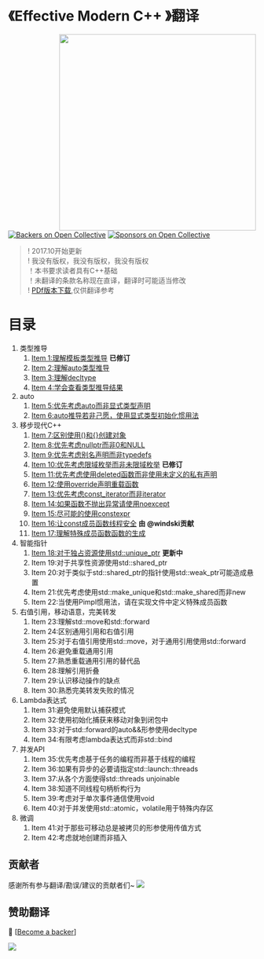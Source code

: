 # 《Effective Modern C++ 》翻译

<img src="https://github.com/kelthuzadx/EffectiveModernCppChinese/blob/master/x.public/1.png?raw=true" align="right" weight="300" height="400"/>

[![Backers on Open Collective](https://opencollective.com/EffectiveModernCppChinese/backers/badge.svg)](#backers)
 [![Sponsors on Open Collective](https://opencollective.com/EffectiveModernCppChinese/sponsors/badge.svg)](#sponsors) 

> ! 2017.10开始更新<br>
> ! 我没有版权，我没有版权，我没有版权<br>
> ！本书要求读者具有C++基础<br>
> ！未翻译的条款名称现在直译，翻译时可能适当修改<br>
> ! [PDf版本下载](x.public/EffectiveModernCpp.pdf),仅供翻译参考

# 目录
1. 类型推导
	1. [Item 1:理解模板类型推导](https://github.com/kelthuzadx/EffectiveModernCppChinese/blob/master/1.DeducingTypes/item1.md) __已修订__
	2. [Item 2:理解auto类型推导](https://github.com/kelthuzadx/EffectiveModernCppChinese/blob/master/1.DeducingTypes/item2.md)
	3. [Item 3:理解decltype](https://github.com/kelthuzadx/EffectiveModernCppChinese/blob/master/1.DeducingTypes/item3.md)
	3. [Item 4:学会查看类型推导结果](https://github.com/kelthuzadx/EffectiveModernCppChinese/blob/master/1.DeducingTypes/item4.md)
2. auto
	1. [Item 5:优先考虑auto而非显式类型声明](https://github.com/kelthuzadx/EffectiveModernCppChinese/blob/master/2.auto/item5.md)
	2. [Item 6:auto推导若非己愿，使用显式类型初始化惯用法](https://github.com/kelthuzadx/EffectiveModernCppChinese/blob/master/2.auto/item6.md)
3. 移步现代C++
	1. [Item 7:区别使用()和{}创建对象](https://github.com/kelthuzadx/EffectiveModernCppChinese/blob/master/3.MovingToModernCpp/item7.md)
	2. [Item 8:优先考虑nullptr而非0和NULL](https://github.com/kelthuzadx/EffectiveModernCppChinese/blob/master/3.MovingToModernCpp/item8.md)
	3. [Item 9:优先考虑别名声明而非typedefs](https://github.com/kelthuzadx/EffectiveModernCppChinese/blob/master/3.MovingToModernCpp/item9.md)
	4. [Item 10:优先考虑限域枚举而非未限域枚举](https://github.com/kelthuzadx/EffectiveModernCppChinese/blob/master/3.MovingToModernCpp/item10.md) __已修订__
	5. [Item 11:优先考虑使用deleted函数而非使用未定义的私有声明](https://github.com/kelthuzadx/EffectiveModernCppChinese/blob/master/3.MovingToModernCpp/item11.md)
	6. [Item 12:使用override声明重载函数](https://github.com/kelthuzadx/EffectiveModernCppChinese/blob/master/3.MovingToModernCpp/item12.md)
	7. [Item 13:优先考虑const_iterator而非iterator](https://github.com/kelthuzadx/EffectiveModernCppChinese/blob/master/3.MovingToModernCpp/item13.md)
	8. [Item 14:如果函数不抛出异常请使用noexcept](https://github.com/kelthuzadx/EffectiveModernCppChinese/blob/master/3.MovingToModernCpp/item14.md)
	9. [Item 15:尽可能的使用constexpr](https://github.com/kelthuzadx/EffectiveModernCppChinese/blob/master/3.MovingToModernCpp/item15.md)
	10. [Item 16:让const成员函数线程安全](https://github.com/kelthuzadx/EffectiveModernCppChinese/blob/master/3.MovingToModernCpp/item16.md) __由 @windski贡献__
	11. [Item 17:理解特殊成员函数函数的生成](https://github.com/kelthuzadx/EffectiveModernCppChinese/blob/master/3.MovingToModernCpp/item17.md) 
4. 智能指针
	1. [Item 18:对于独占资源使用std::unique_ptr](https://github.com/kelthuzadx/EffectiveModernCppChinese/blob/master/4.SmartPointers/item18.md) __更新中__
	2. Item 19:对于共享性资源使用std::shared_ptr
	3. Item 20:对于类似于std::shared_ptr的指针使用std::weak_ptr可能造成悬置
	4. Item 21:优先考虑使用std::make_unique和std::make_shared而非new
	5. Item 22:当使用Pimpl惯用法，请在实现文件中定义特殊成员函数
5. 右值引用，移动语意，完美转发
	1. Item 23:理解std::move和std::forward
	2. Item 24:区别通用引用和右值引用
	3. Item 25:对于右值引用使用std::move，对于通用引用使用std::forward
	4. Item 26:避免重载通用引用
	5. Item 27:熟悉重载通用引用的替代品
	6. Item 28:理解引用折叠
	7. Item 29:认识移动操作的缺点
	8. Item 30:熟悉完美转发失败的情况
6. Lambda表达式
	1. Item 31:避免使用默认捕获模式
	2. Item 32:使用初始化捕获来移动对象到闭包中
	3. Item 33:对于std::forward的auto&&形参使用decltype
	4. Item 34:有限考虑lambda表达式而非std::bind
7. 并发API
	1. Item 35:优先考虑基于任务的编程而非基于线程的编程
	2. Item 36:如果有异步的必要请指定std::launch::threads
	3. Item 37:从各个方面使得std::threads unjoinable
	4. Item 38:知道不同线程句柄析构行为
	5. Item 39:考虑对于单次事件通信使用void
	6. Item 40:对于并发使用std::atomic，volatile用于特殊内存区
8. 微调
	1. Item 41:对于那些可移动总是被拷贝的形参使用传值方式
	2. Item 42:考虑就地创建而非插入

## 贡献者

感谢所有参与翻译/勘误/建议的贡献者们~
<a href="https://github.com/kelthuzadx/EffectiveModernCppChinese/graphs/contributors"><img src="https://opencollective.com/EffectiveModernCppChinese/contributors.svg?width=890&button=false" /></a>


## 赞助翻译

 🙏 [[Become a backer](https://opencollective.com/EffectiveModernCppChinese#backer)]

<a href="https://opencollective.com/EffectiveModernCppChinese#backers" target="_blank"><img src="https://opencollective.com/EffectiveModernCppChinese/backers.svg?width=890"></a>
